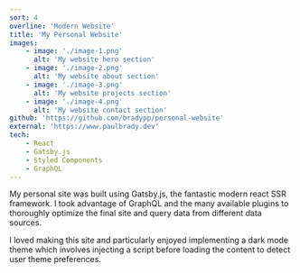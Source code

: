 ```yaml
---
sort: 4
overline: 'Modern Website'
title: 'My Personal Website'
images:
    - image: './image-1.png'
      alt: 'My website hero section'
    - image: './image-2.png'
      alt: 'My website about section'
    - image: './image-3.png'
      alt: 'My website projects section'
    - image: './image-4.png'
      alt: 'My website contact section'
github: 'https://github.com/bradypp/personal-website'
external: 'https://www.paulbrady.dev'
tech:
    - React
    - Gatsby.js
    - Styled Components
    - GraphQL
---
```


My personal site was built using Gatsby.js, the fantastic modern react SSR framework. I took advantage of GraphQL and the many available plugins to thoroughly optimize the final site and query data from different data sources.

I loved making this site and particularly enjoyed implementing a dark mode theme which involves injecting a script before loading the content to detect user theme preferences.
